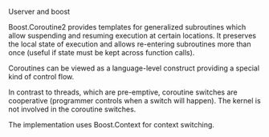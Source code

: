 Userver and boost

Boost.Coroutine2 provides templates for generalized subroutines which allow suspending and resuming execution at certain locations. It preserves the local state of execution and allows re-entering subroutines more than once (useful if state must be kept across function calls).

Coroutines can be viewed as a language-level construct providing a special kind of control flow.

In contrast to threads, which are pre-emptive, coroutine switches are cooperative (programmer controls when a switch will happen). The kernel is not involved in the coroutine switches.

The implementation uses Boost.Context for context switching.

